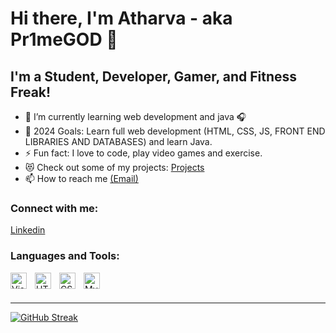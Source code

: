 # Hi there, I'm Atharva - aka Pr1meGOD 👋 

## I'm a Student, Developer, Gamer, and Fitness Freak!

- 🌱 I’m currently learning web development and java 🎧
- 🥅 2024 Goals: Learn full web development (HTML, CSS, JS, FRONT END LIBRARIES AND DATABASES) and learn Java.
- ⚡ Fun fact: I love to code, play video games and exercise.
- 😻 Check out some of my projects: [Projects](https://github.com/Pr1meGOD?tab=repositories)
- 📫 How to reach me   <a href = "mailto:atharvapalande2212@gmail.com" >
(Email)
       </a>








### Connect with me:
<a href =  "https://www.linkedin.com/in/atharva-palande-3588682a1/">
       Linkedin
</a>


### Languages and Tools:
<img align="left" alt="Visual Studio Code" width="26px" src="https://cdn.jsdelivr.net/gh/devicons/devicon/icons/vscode/vscode-original.svg" style="padding-right:10px;"/>
<img align="left" alt="HTML5" width="26px" src="https://cdn.jsdelivr.net/gh/devicons/devicon/icons/html5/html5-original.svg" style="padding-right:10px;"/>
<img align="left" alt="CSS3" width="26px" src="https://cdn.jsdelivr.net/gh/devicons/devicon/icons/css3/css3-original.svg" style="padding-right:10px;"/>
<img align="left" alt="MySQL" width="26px" src="https://cdn.jsdelivr.net/gh/devicons/devicon/icons/mysql/mysql-original.svg" style="padding-right:10px;"/>
<br/>
<br/>


---
[![GitHub Streak](https://streak-stats.demolab.com/?user=Pr1meGOD&theme=burnt-neon&hide_border=true)](https://git.io/streak-stats)

<!-- <summary>:zap: GitHub Stats</summary>
  <img align="left" alt="Pr1meGOD's Github Stats" src="https://github-readme-stats-main-pr1megods-projects.vercel.app//api?username=Pr1meGOD&hide_border=false&title_color=ff652f&icon_color=FFE400&bg_color=09131B&text_color=ffffff&border_color=0c1a25" /> -->


<br>
<br>


